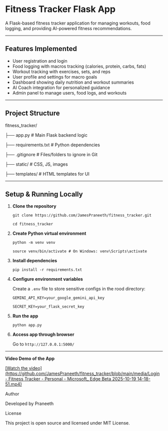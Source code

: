 # Fitness Tracker Flask App

A Flask-based fitness tracker application for managing workouts, food logging, and providing AI-powered fitness recommendations.

---

## Features Implemented

- User registration and login
- Food logging with macros tracking (calories, protein, carbs, fats)
- Workout tracking with exercises, sets, and reps
- User profile and settings for macro goals
- Dashboard showing daily nutrition and workout summaries
- AI Coach integration for personalized guidance
- Admin panel to manage users, food logs, and workouts

---

## Project Structure

fitness_tracker/

├── app.py # Main Flask backend logic

├── requirements.txt # Python dependencies

├── .gitignore # Files/folders to ignore in Git

├── static/ # CSS, JS, images

├── templates/ # HTML templates for UI



---

## Setup & Running Locally

1. **Clone the repository**

    `git clone https://github.com/JamesPraneeth/fitness_tracker.git`
    
    `cd fitness_tracker`


2. **Create Python virtual environment**

    `python -m venv venv`
    
    `source venv/bin/activate # On Windows: venv\Scripts\activate`

3. **Install dependencies**

    `pip install -r requirements.txt`


4. **Configure environment variables**  

    Create a `.env` file to store sensitive configs in the rood directory:
    
    `GEMINI_API_KEY=your_google_gemini_api_key`
    
    `SECRET_KEY=your_flask_secret_key`


5. **Run the app**

    `python app.py`


6. **Access app through browser**  

    Go to `http://127.0.0.1:5000/`

---
**Video Demo of the App**

[[Watch the video](https://github.com/JamesPraneeth/fitness_tracker/blob/main/media/Login - Fitness Tracker - Personal - Microsoft_ Edge Beta 2025-10-19 14-18-51.mp4)](https://github.com/user-attachments/assets/c1a53487-dc62-4f24-ad77-6ac0291a6c92)


Author

Developed by Praneeth

License

This project is open source and licensed under MIT License.
